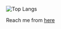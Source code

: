 

![Top Langs](https://github-readme-stats.vercel.app/api/top-langs/?username=helincesxyz&hide_progress=true&theme=transparent)


Reach me from [here](bit.ly/helinces)

